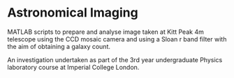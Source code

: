 # Astronomical Imaging

MATLAB scripts to prepare and analyse image taken at Kitt Peak 4m telescope using the CCD mosaic camera and using a Sloan r band filter with the aim of obtaining a galaxy count.

An investigation undertaken as part of the 3rd year undergraduate Physics laboratory course at Imperial College London.